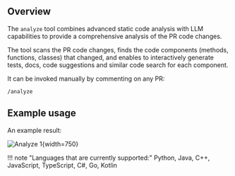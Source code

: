 ## Overview

The `analyze` tool combines advanced static code analysis with LLM capabilities to provide a comprehensive analysis of the PR code changes.

The tool scans the PR code changes, finds the code components (methods, functions, classes) that changed, and enables to interactively generate tests, docs, code suggestions and similar code search for each component.

It can be invoked manually by commenting on any PR:

```
/analyze
```

## Example usage

An example result:

![Analyze 1](https://codium.ai/images/pr_agent/analyze_1.png){width=750}

!!! note "Languages that are currently supported:"
    Python, Java, C++, JavaScript, TypeScript, C#, Go, Kotlin
